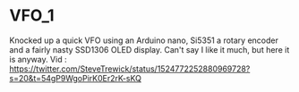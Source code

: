 # VFO_1

Knocked up a quick VFO using an Arduino nano, Si5351 a rotary encoder and a fairly nasty SSD1306 OLED display.
Can't say I like it much, but here it is anyway.
 Vid : https://twitter.com/SteveTrewick/status/1524772252880969728?s=20&t=54gP9WgoPirK0Er2rK-sKQ
